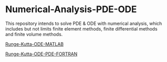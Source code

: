 # Numerical-Analysis-PDE-ODE

This repository intends to solve PDE & ODE with numerical analysis, which includes but not limits finite element methods, finite differential methods and finite volume methods. 

[Runge-Kutta-ODE-MATLAB](https://github.com/cunyizju/Runge-Kutta-ODE-MATLAB)  

[Runge-Kutta-ODE-PDE-FORTRAN](https://github.com/cunyizju/Runge-Kutta-ODE-PDE-FORTRAN)